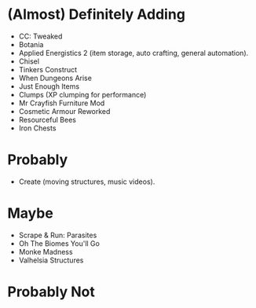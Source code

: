# (Almost) Definitely Adding

-   CC: Tweaked
-   Botania
-   Applied Energistics 2 (item storage, auto crafting, general automation).
-   Chisel
-   Tinkers Construct
-   When Dungeons Arise
-   Just Enough Items
-   Clumps (XP clumping for performance)
-   Mr Crayfish Furniture Mod
-   Cosmetic Armour Reworked
-   Resourceful Bees
-   Iron Chests

# Probably

-   Create (moving structures, music videos).

# Maybe

-   Scrape & Run: Parasites
-   Oh The Biomes You'll Go
-   Monke Madness
-   Valhelsia Structures

# Probably Not
